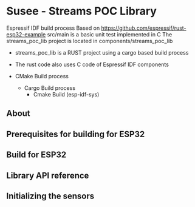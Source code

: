 # Susee - Streams POC Library

Espressif IDF build process
Based on https://github.com/espressif/rust-esp32-example
src/main is a basic unit test implemented in C
The streams_poc_lib project is located in components/streams_poc_lib
- streams_poc_lib is a RUST project using a cargo based build process
- The rust code also uses C code of Espressif IDF components

- CMake Build process
  - Cargo Build process
    - Cmake Build (esp-idf-sys)
    
## About

## Prerequisites for building for ESP32

## Build for ESP32


## Library API reference


## Initializing the sensors
